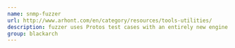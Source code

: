 ```yaml
---
name: snmp-fuzzer
url: http://www.arhont.com/en/category/resources/tools-utilities/
description: fuzzer uses Protos test cases with an entirely new engine written in Perl. URL : http://www.arhont.com/en/category/resources/tools-utilities/ Groups : blackarch blackarch-fuzzer blackarch-networking
group: blackarch
---
```

